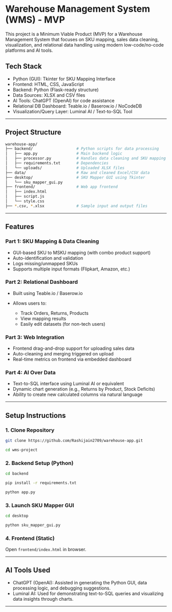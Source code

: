 # Warehouse Management System (WMS) - MVP

This project is a Minimum Viable Product (MVP) for a Warehouse Management System that focuses on SKU mapping, sales data cleaning, visualization, and relational data handling using modern low-code/no-code platforms and AI tools.

## Tech Stack

* Python (GUI): Tkinter for SKU Mapping Interface
* Frontend: HTML, CSS, JavaScript
* Backend: Python (Flask-ready structure)
* Data Sources: XLSX and CSV files
* AI Tools: ChatGPT (OpenAI) for code assistance
* Relational DB Dashboard: Teable.io / Baserow\.io / NoCodeDB
* Visualization/Query Layer: Luminal AI / Text-to-SQL Tool

---

## Project Structure

```bash
warehouse-app/
├── backend/                   # Python scripts for data processing
│   ├── app.py                 # Main backend logic
│   ├── processor.py           # Handles data cleaning and SKU mapping
│   ├── requirements.txt       # Dependencies
│   └── uploads/               # Uploaded XLSX files
├── data/                      # Raw and cleaned Excel/CSV data
├── desktop/                   # SKU Mapper GUI using Tkinter
│   └── sku_mapper_gui.py
├── frontend/                  # Web app frontend
│   ├── index.html
│   ├── script.js
│   └── style.css
├── *.csv, *.xlsx              # Sample input and output files
```

---

## Features

### Part 1: SKU Mapping & Data Cleaning

* GUI-based SKU to MSKU mapping (with combo product support)
* Auto-identification and validation
* Logs missing/unmapped SKUs
* Supports multiple input formats (Flipkart, Amazon, etc.)

### Part 2: Relational Dashboard

* Built using Teable.io / Baserow\.io
* Allows users to:

  * Track Orders, Returns, Products
  * View mapping results
  * Easily edit datasets (for non-tech users)

### Part 3: Web Integration

* Frontend drag-and-drop support for uploading sales data
* Auto-cleaning and merging triggered on upload
* Real-time metrics on frontend via embedded dashboard

### Part 4: AI Over Data

* Text-to-SQL interface using Luminal AI or equivalent
* Dynamic chart generation (e.g., Returns by Product, Stock Deficits)
* Ability to create new calculated columns via natural language

---

## Setup Instructions

### 1. Clone Repository

```bash
git clone https://github.com/Rashijain2709/warehouse-app.git

cd wms-project
```

### 2. Backend Setup (Python)

```bash
cd backend

pip install -r requirements.txt

python app.py
```

### 3. Launch SKU Mapper GUI

```bash
cd desktop

python sku_mapper_gui.py
```

### 4. Frontend (Static)

Open `frontend/index.html` in browser.

---

## AI Tools Used

* ChatGPT (OpenAI): Assisted in generating the Python GUI, data processing logic, and debugging suggestions.
* Luminal AI: Used for demonstrating text-to-SQL queries and visualizing data insights through charts.

---

